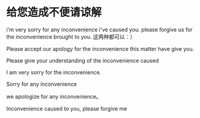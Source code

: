 # 给您造成不便请谅解

i'm very sorry for any inconvenience i've caused you. 
please forgive us for the inconvenience brought to you.
这两种都可以：）

Please accept our apology for the inconvenience this matter have give you.

Please give your understanding of the inconvenience caused

I am very sorry for the inconvenience. 

Sorry for any inconvenience

we apologize for any inconvenience。



Inconvenience caused to you, please forgive me